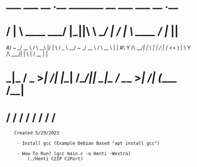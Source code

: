 #  ___ ___                 __  .__ _______          __     ___ ___                 __         .__ 
# /   |   \   ____   _____/  |_|__|\      \   _____/  |_  /   |   \   ____   _____/  |______  |__|
#/    ~    \_/ __ \ /    \   __\  |/   |   \ /  _ \   __\/    ~    \_/ __ \ /    \   __\__  \ |  |
#\    Y    /\  ___/|   |  \  | |  /    |    (  <_> )  |  \    Y    /\  ___/|   |  \  |  / __ \|  |
# \___|_  /  \___  >___|  /__| |__\____|__  /\____/|__|   \___|_  /  \___  >___|  /__| (____  /__|
#       \/       \/     \/                \/                    \/       \/     \/          \/    

       Created 5/29/2023

        - Install gcc (Example Debian Based "apt install gcc")
        
        - How To Run? (gcc main.c -o Henti -Wextra)
            (./Henti C2IP C2Port)
